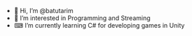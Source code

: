 - 🧤 Hi, I’m @batutarim
- 🎥 I’m interested in Programming and Streaming
- ⌨ I’m currently learning C# for developing games in Unity

<!---
batutarim/batutarim is a ✨ special ✨ repository because its `README.md` (this file) appears on your GitHub profile.
You can click the Preview link to take a look at your changes.
--->
